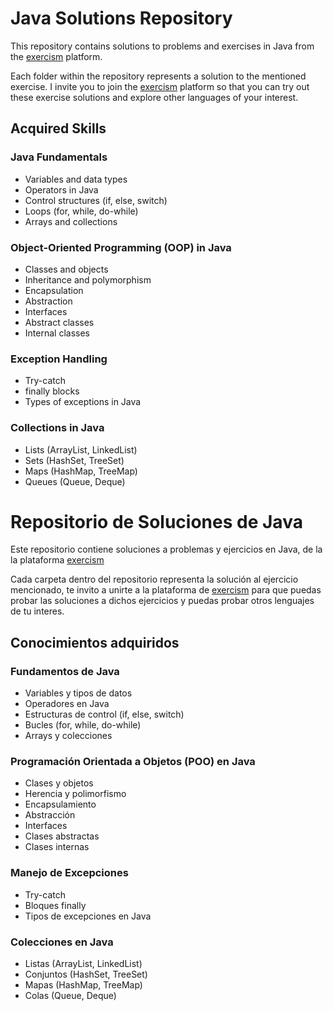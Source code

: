 # Java Solutions Repository

This repository contains solutions to problems and exercises in Java from the [exercism](https://exercism.org) platform.

Each folder within the repository represents a solution to the mentioned exercise. I invite you to join the [exercism](https://exercism.org) platform so that you can try out these exercise solutions and explore other languages of your interest.

## Acquired Skills

### Java Fundamentals
- Variables and data types
- Operators in Java
- Control structures (if, else, switch)
- Loops (for, while, do-while)
- Arrays and collections

### Object-Oriented Programming (OOP) in Java
- Classes and objects
- Inheritance and polymorphism
- Encapsulation
- Abstraction
- Interfaces
- Abstract classes
- Internal classes

### Exception Handling
- Try-catch
- finally blocks
- Types of exceptions in Java

### Collections in Java
- Lists (ArrayList, LinkedList)
- Sets (HashSet, TreeSet)
- Maps (HashMap, TreeMap)
- Queues (Queue, Deque)


# Repositorio de Soluciones de Java 
Este repositorio contiene soluciones a problemas y ejercicios en Java, de la la plataforma [exercism](https://exercism.org)

Cada carpeta dentro del repositorio representa la solución al ejercicio mencionado, te invito a unirte a la plataforma de [exercism](https://exercism.org) para que puedas probar las soluciones a dichos ejercicios y puedas probar otros lenguajes de tu interes.

## Conocimientos adquiridos

### Fundamentos de Java
- Variables y tipos de datos
- Operadores en Java
- Estructuras de control (if, else, switch)
- Bucles (for, while, do-while)
- Arrays y colecciones

### Programación Orientada a Objetos (POO) en Java
- Clases y objetos
- Herencia y polimorfismo
- Encapsulamiento
- Abstracción
- Interfaces
- Clases abstractas
- Clases internas

### Manejo de Excepciones
- Try-catch
- Bloques finally
- Tipos de excepciones en Java

### Colecciones en Java
- Listas (ArrayList, LinkedList)
- Conjuntos (HashSet, TreeSet)
- Mapas (HashMap, TreeMap)
- Colas (Queue, Deque)
